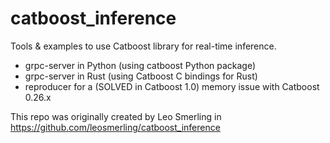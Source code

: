 # catboost_inference

Tools & examples to use Catboost library for real-time inference.

- grpc-server in Python (using catboost Python package)
- grpc-server in Rust (using Catboost C bindings for Rust)
- reproducer for a (SOLVED in Catboost 1.0) memory issue with Catboost 0.26.x

This repo was originally created by Leo Smerling in https://github.com/leosmerling/catboost_inference
